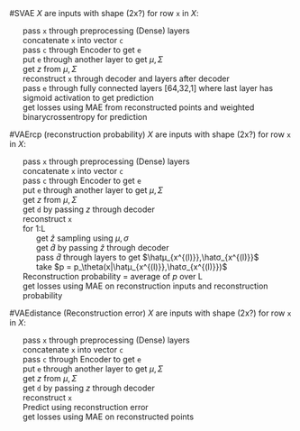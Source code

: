 #SVAE
$X$ are inputs with shape (2x?)
for row `x` in $X$:
- pass `x` through preprocessing (Dense) layers
- concatenate `x` into vector `c`
- pass `c` through Encoder to get `e`
- put `e` through another layer to get $\mu, \Sigma$
- get $z$ from $\mu, \Sigma$
- reconstruct `x` through decoder and layers after decoder
- pass `e` through fully connected layers [64,32,1] where last layer has sigmoid activation to get prediction
- get losses using MAE from reconstructed points and weighted binarycrossentropy for prediction

#VAErcp (reconstruction probability)
$X$ are inputs with shape (2x?)
for row `x` in $X$:
- pass `x` through preprocessing (Dense) layers
- concatenate `x` into vector `c`
- pass `c` through Encoder to get `e`
- put `e` through another layer to get $\mu, \Sigma$
- get $z$ from $\mu, \Sigma$
- get `d` by passing $z$ through decoder
- reconstruct `x`
- for 1:L
	- get $\hat z$ sampling using $\mu, \sigma$
	- get $\hat d$ by passing $\hat z$ through decoder
	- pass $\hat d$ through layers to get $\hatμ_{x^{(l)}},\hatσ_{x^{(l)}}$
	- take $p = p_\theta(x|\hatμ_{x^{(l)}},\hatσ_{x^{(l)}})$
- Reconstruction probability = average of $p$ over L
- get losses using MAE on reconstruction inputs and reconstruction probability

#VAEdistance (Reconstruction error)
$X$ are inputs with shape (2x?)
for row `x` in $X$:
- pass `x` through preprocessing (Dense) layers
- concatenate `x` into vector `c`
- pass `c` through Encoder to get `e`
- put `e` through another layer to get $\mu, \Sigma$
- get $z$ from $\mu, \Sigma$
- get `d` by passing $z$ through decoder
- reconstruct `x`
- Predict using reconstruction error
- get losses using MAE on reconstructed points

<style>
li {
	list-style-type: none;
	padding: none;
}
p {
	margin: 0 !important;
}
</style>